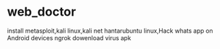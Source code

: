 # web_doctor
install metasploit,kali linux,kali net hantarubuntu linux,Hack whats app on Android devices
ngrok dowenload
virus apk
